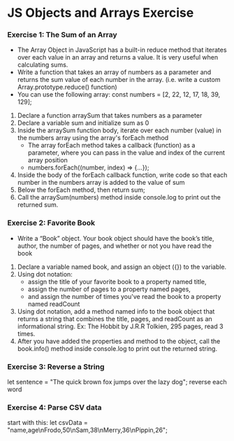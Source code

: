 # JS Objects and Arrays Exercise

### Exercise 1: The Sum of an Array

- The Array Object in JavaScript has a built-in reduce method that iterates over each value in an array and returns a value. It is very useful when calculating sums.
- Write a function that takes an array of numbers as a parameter and returns the sum value of each number in the array. (i.e. write a custom Array.prototype.reduce() function)
- You can use the following array: const numbers = [2, 22, 12, 17, 18, 39, 129];

1. Declare a function arraySum that takes numbers as a parameter
2. Declare a variable sum and initialize sum as 0
3. Inside the arraySum function body, iterate over each number (value) in the numbers array using the array's forEach method
   - The array forEach method takes a callback (function) as a parameter, where you can pass in the value and index of the current array position
   - numbers.forEach((number, index) => {...});
4. Inside the body of the forEach callback function, write code so that each number in the numbers array is added to the value of sum
5. Below the forEach method, then return sum;
6. Call the arraySum(numbers) method inside console.log to print out the returned sum.

### Exercise 2: Favorite Book

- Write a “Book” object. Your book object should have the book’s title, author, the number of pages, and whether or not you have read the book

1. Declare a variable named book, and assign an object ({}) to the variable.
2. Using dot notation:
   - assign the title of your favorite book to a property named title,
   - assign the number of pages to a property named pages,
   - and assign the number of times you've read the book to a property named readCount
3. Using dot notation, add a method named info to the book object that returns a string that combines the title, pages, and readCount as an informational string. Ex: The Hobbit by J.R.R Tolkien, 295 pages, read 3 times.
4. After you have added the properties and method to the object, call the book.info() method inside console.log to print out the returned string.


### Exercise 3: Reverse a String
let sentence = "The quick brown fox jumps over the lazy dog";
reverse each word

### Exercise 4: Parse CSV data
start with this: let csvData = "name,age\nFrodo,50\nSam,38\nMerry,36\nPippin,26";


